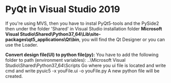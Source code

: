 # PyQt in Visual Studio 2019

If you're using MVS, then you have to instal PyQt5-tools and the PySide2 then under the folder 'Shared' in Visual Studio installation folder **Microsoft Visual Studio\Shared\Python37_64\Lib\site-packages\qt5_applications\Qt\bin**, you will find the Qt Designer or you can use the Loader.

**Convert design file(UI) to python file(py):**
You have to add the following folder to path (environment variables): ..\Microsoft Visual Studio\Shared\Python37_64\Scripts
Go where you ui file is located and write cmd and write pyuic5 -x youFile.ui -o youFile.py
A new python file will be created.

